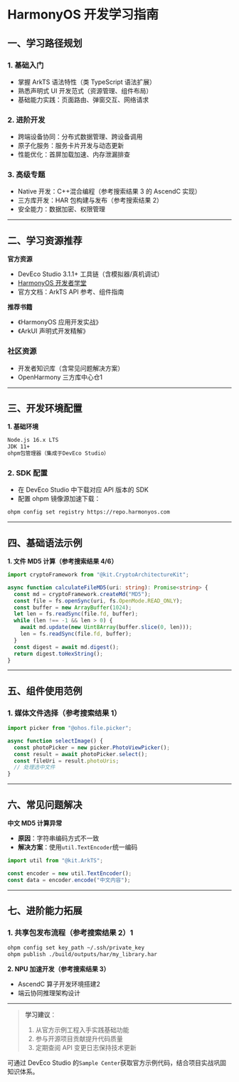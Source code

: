 # HarmonyOS 开发学习指南

## 一、学习路径规划

### 1. 基础入门

- 掌握 ArkTS 语法特性（类 TypeScript 语法扩展）
- 熟悉声明式 UI 开发范式（资源管理、组件布局）
- 基础能力实践：页面路由、弹窗交互、网络请求

### 2. 进阶开发

- 跨端设备协同：分布式数据管理、跨设备调用
- 原子化服务：服务卡片开发与动态更新
- 性能优化：首屏加载加速、内存泄漏排查

### 3. 高级专题

- Native 开发：C++混合编程（参考搜索结果 3 的 AscendC 实现）
- 三方库开发：HAR 包构建与发布（参考搜索结果 2）
- 安全能力：数据加密、权限管理

---

## 二、学习资源推荐

**官方资源**

- DevEco Studio 3.1.1+ 工具链（含模拟器/真机调试）
- [HarmonyOS 开发者学堂](https://developer.harmonyos.com)
- 官方文档：ArkTS API 参考、组件指南

**推荐书籍**

- 《HarmonyOS 应用开发实战》
- 《ArkUI 声明式开发精解》

### 社区资源

- 开发者知识库（含常见问题解决方案）
- OpenHarmony 三方库中心仓<rsup>1</rsup>

---

## 三、开发环境配置

**1. 基础环境**

```bash
Node.js 16.x LTS
JDK 11+
ohpm包管理器（集成于DevEco Studio）
```

### 2. SDK 配置

- 在 DevEco Studio 中下载对应 API 版本的 SDK
- 配置 ohpm 镜像源加速下载：

```bash
ohpm config set registry https://repo.harmonyos.com
```

---

## 四、基础语法示例

**1. 文件 MD5 计算（参考搜索结果 4/6）**

```typescript
import cryptoFramework from "@kit.CryptoArchitectureKit";

async function calculateFileMD5(uri: string): Promise<string> {
  const md = cryptoFramework.createMd("MD5");
  const file = fs.openSync(uri, fs.OpenMode.READ_ONLY);
  const buffer = new ArrayBuffer(1024);
  let len = fs.readSync(file.fd, buffer);
  while (len !== -1 && len > 0) {
    await md.update(new Uint8Array(buffer.slice(0, len)));
    len = fs.readSync(file.fd, buffer);
  }
  const digest = await md.digest();
  return digest.toHexString();
}
```

---

## 五、组件使用范例

### 1. 媒体文件选择（参考搜索结果 1）

```typescript
import picker from "@ohos.file.picker";

async function selectImage() {
  const photoPicker = new picker.PhotoViewPicker();
  const result = await photoPicker.select();
  const fileUri = result.photoUris;
  // 处理选中文件
}
```

---

## 六、常见问题解决

**中文 MD5 计算异常**

- **原因**：字符串编码方式不一致
- **解决方案**：使用`util.TextEncoder`统一编码

```typescript
import util from "@kit.ArkTS";

const encoder = new util.TextEncoder();
const data = encoder.encode("中文内容");
```

---

## 七、进阶能力拓展

### 1. 共享包发布流程（参考搜索结果 2）<rsup>1</rsup>

```bash
ohpm config set key_path ~/.ssh/private_key
ohpm publish ./build/outputs/har/my_library.har
```

**2. NPU 加速开发（参考搜索结果 3）**

- AscendC 算子开发环境搭建<rsup>2</rsup>
- 端云协同推理架构设计

---

> **学习建议**：
>
> 1. 从官方示例工程入手实践基础功能
> 2. 参与开源项目贡献提升代码质量
> 3. 定期查阅 API 变更日志保持技术更新

可通过 DevEco Studio 的`Sample Center`获取官方示例代码，结合项目实战巩固知识体系。
